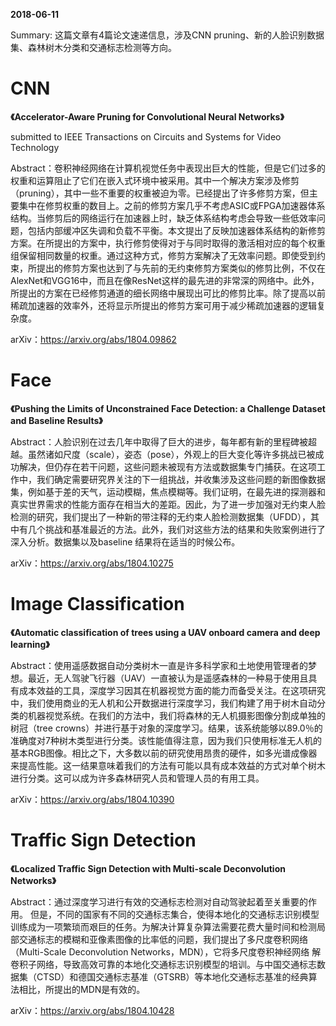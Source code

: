 **2018-06-11**

Summary: 这篇文章有4篇论文速递信息，涉及CNN pruning、新的人脸识别数据集、森林树木分类和交通标志检测等方向。

# CNN 

**《Accelerator-Aware Pruning for Convolutional Neural Networks》**

submitted to IEEE Transactions on Circuits and Systems for Video Technology

Abstract：卷积神经网络在计算机视觉任务中表现出巨大的性能，但是它们过多的权重和运算阻止了它们在嵌入式环境中被采用。其中一个解决方案涉及修剪（pruning），其中一些不重要的权重被迫为零。已经提出了许多修剪方案，但主要集中在修剪权重的数目上。之前的修剪方案几乎不考虑ASIC或FPGA加速器体系结构。当修剪后的网络运行在加速器上时，缺乏体系结构考虑会导致一些低效率问题，包括内部缓冲区失调和负载不平衡。本文提出了反映加速器体系结构的新修剪方案。在所提出的方案中，执行修剪使得对于与同时取得的激活相对应的每个权重组保留相同数量的权重。通过这种方式，修剪方案解决了无效率问题。即使受到约束，所提出的修剪方案也达到了与先前的无约束修剪方案类似的修剪比例，不仅在AlexNet和VGG16中，而且在像ResNet这样的最先进的非常深的网络中。此外，所提出的方案在已经修剪通道的细长网络中展现出可比的修剪比率。除了提高以前稀疏加速器的效率外，还将显示所提出的修剪方案可用于减少稀疏加速器的逻辑复杂度。

arXiv：https://arxiv.org/abs/1804.09862

# Face

**《Pushing the Limits of Unconstrained Face Detection: a Challenge Dataset and Baseline Results》**

Abstract：人脸识别在过去几年中取得了巨大的进步，每年都有新的里程碑被超越。虽然诸如尺度（scale），姿态（pose），外观上的巨大变化等许多挑战已被成功解决，但仍存在若干问题，这些问题未被现有方法或数据集专门捕获。在这项工作中，我们确定需要研究界关注的下一组挑战，并收集涉及这些问题的新图像数据集，例如基于差的天气，运动模糊，焦点模糊等。我们证明，在最先进的探测器和真实世界需求的性能方面存在相当大的差距。因此，为了进一步加强对无约束人脸检测的研究，我们提出了一种新的带注释的无约束人脸检测数据集（UFDD），其中有几个挑战和基准最近的方法。此外，我们对这些方法的结果和失败案例进行了深入分析。数据集以及baseline 结果将在适当的时候公布。

arXiv：https://arxiv.org/abs/1804.10275

# Image Classification

**《Automatic classification of trees using a UAV onboard camera and deep learning》**

Abstract：使用遥感数据自动分类树木一直是许多科学家和土地使用管理者的梦想。最近，无人驾驶飞行器（UAV）一直被认为是遥感森林的一种易于使用且具有成本效益的工具，深度学习因其在机器视觉方面的能力而备受关注。在这项研究中，我们使用商业的无人机和公开数据进行深度学习，我们构建了用于树木自动分类的机器视觉系统。在我们的方法中，我们将森林的无人机摄影图像分割成单独的树冠（tree crowns）并进行基于对象的深度学习。结果，该系统能够以89.0％的准确度对7种树木类型进行分类。该性能值得注意，因为我们只使用标准无人机的基本RGB图像。相比之下，大多数以前的研究使用昂贵的硬件，如多光谱成像器来提高性能。这一结果意味着我们的方法有可能以具有成本效益的方式对单个树木进行分类。这可以成为许多森林研究人员和管理人员的有用工具。

arXiv：https://arxiv.org/abs/1804.10390

# Traffic Sign Detection

**《Localized Traffic Sign Detection with Multi-scale Deconvolution Networks》**

Abstract：通过深度学习进行有效的交通标志检测对自动驾驶起着至关重要的作用。 但是，不同的国家有不同的交通标志集合，使得本地化的交通标志识别模型训练成为一项繁琐而艰巨的任务。为解决计算复杂算法需要花费大量时间和检测局部交通标志的模糊和亚像素图像的比率低的问题，我们提出了多尺度卷积网络（Multi-Scale Deconvolution Networks，MDN），它将多尺度卷积神经网络 解卷积子网络，导致高效可靠的本地化交通标志识别模型的培训。与中国交通标志数据集（CTSD）和德国交通标志基准（GTSRB）等本地化交通标志基准的经典算法相比，所提出的MDN是有效的。

arXiv：https://arxiv.org/abs/1804.10428